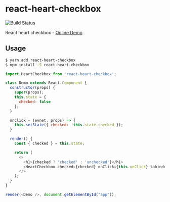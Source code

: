 # react-heart-checkbox

[![Build Status](https://travis-ci.org/sabertazimi/react-heart-checkbox.svg?branch=master)](https://travis-ci.org/sabertazimi/react-heart-checkbox)

React heart checkbox - [Online Demo](https://sabertazimi.github.io/react-heart-checkbox)

## Usage

```bash
$ yarn add react-heart-checkbox
$ npm install -S react-heart-checkbox
```

```js
import HeartCheckbox from 'react-heart-checkbox';

class Demo extends React.Component {
  constructor(props) {
    super(props);
    this.state = {
      checked: false
    };
  }

  onClick = (evnet, props) => {
    this.setState({ checked: !this.state.checked });
  }

  render() {
    const { checked } = this.state;

    return (
      <>
        <h1>{checked ? 'checked' : 'unchecked'}</h1>
        <HeartCheckbox checked={checked} onClick={this.onClick} tabindex="0" />
      </>
    );
  }
}

render(<Demo />, document.getElementById("app"));
```
